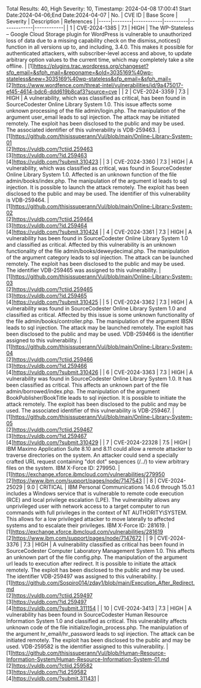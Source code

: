 Total Results: 40, High Severity: 10, Timestamp: 2024-04-08 17:00:41
Start Date:2024-04-06;End Date:2024-04-07
| No. | CVE ID | Base Score | Severity | Description | References |
|-----|--------|------------|----------|-------------|------------|
| 1 | CVE-2024-1385 | 7.1  | HIGH | The WP-Stateless – Google Cloud Storage plugin for WordPress is vulnerable to unauthorized loss of data due to a missing capability check on the dismiss_notices() function in all versions up to, and including, 3.4.0. This makes it possible for authenticated attackers, with subscriber-level access and above, to update arbitrary option values to the current time, which may completely take a site offline. | [1]https://plugins.trac.wordpress.org/changeset?sfp_email=&sfph_mail=&reponame=&old=3035169%40wp-stateless&new=3035169%40wp-stateless&sfp_email=&sfph_mail=<br>[2]https://www.wordfence.com/threat-intel/vulnerabilities/id/9a475017-ef45-4614-bdc6-ddd619b8caf3?source=cve |
| 2 | CVE-2024-3359 | 7.3  | HIGH | A vulnerability, which was classified as critical, has been found in SourceCodester Online Library System 1.0. This issue affects some unknown processing of the file admin/login.php. The manipulation of the argument user_email leads to sql injection. The attack may be initiated remotely. The exploit has been disclosed to the public and may be used. The associated identifier of this vulnerability is VDB-259463. | [1]https://github.com/thisissuperann/Vul/blob/main/Online-Library-System-01<br>[2]https://vuldb.com/?ctiid.259463<br>[3]https://vuldb.com/?id.259463<br>[4]https://vuldb.com/?submit.310423 |
| 3 | CVE-2024-3360 | 7.3  | HIGH | A vulnerability, which was classified as critical, was found in SourceCodester Online Library System 1.0. Affected is an unknown function of the file admin/books/index.php. The manipulation of the argument id leads to sql injection. It is possible to launch the attack remotely. The exploit has been disclosed to the public and may be used. The identifier of this vulnerability is VDB-259464. | [1]https://github.com/thisissuperann/Vul/blob/main/Online-Library-System-02<br>[2]https://vuldb.com/?ctiid.259464<br>[3]https://vuldb.com/?id.259464<br>[4]https://vuldb.com/?submit.310424 |
| 4 | CVE-2024-3361 | 7.3  | HIGH | A vulnerability has been found in SourceCodester Online Library System 1.0 and classified as critical. Affected by this vulnerability is an unknown functionality of the file admin/books/deweydecimal.php. The manipulation of the argument category leads to sql injection. The attack can be launched remotely. The exploit has been disclosed to the public and may be used. The identifier VDB-259465 was assigned to this vulnerability. | [1]https://github.com/thisissuperann/Vul/blob/main/Online-Library-System-03<br>[2]https://vuldb.com/?ctiid.259465<br>[3]https://vuldb.com/?id.259465<br>[4]https://vuldb.com/?submit.310425 |
| 5 | CVE-2024-3362 | 7.3  | HIGH | A vulnerability was found in SourceCodester Online Library System 1.0 and classified as critical. Affected by this issue is some unknown functionality of the file admin/books/controller.php. The manipulation of the argument IBSN leads to sql injection. The attack may be launched remotely. The exploit has been disclosed to the public and may be used. VDB-259466 is the identifier assigned to this vulnerability. | [1]https://github.com/thisissuperann/Vul/blob/main/Online-Library-System-04<br>[2]https://vuldb.com/?ctiid.259466<br>[3]https://vuldb.com/?id.259466<br>[4]https://vuldb.com/?submit.310426 |
| 6 | CVE-2024-3363 | 7.3  | HIGH | A vulnerability was found in SourceCodester Online Library System 1.0. It has been classified as critical. This affects an unknown part of the file admin/borrowed/index.php. The manipulation of the argument BookPublisher/BookTitle leads to sql injection. It is possible to initiate the attack remotely. The exploit has been disclosed to the public and may be used. The associated identifier of this vulnerability is VDB-259467. | [1]https://github.com/thisissuperann/Vul/blob/main/Online-Library-System-05<br>[2]https://vuldb.com/?ctiid.259467<br>[3]https://vuldb.com/?id.259467<br>[4]https://vuldb.com/?submit.310429 |
| 7 | CVE-2024-22328 | 7.5  | HIGH | IBM Maximo Application Suite 8.10 and 8.11 could allow a remote attacker to traverse directories on the system. An attacker could send a specially crafted URL request containing "dot dot" sequences (/../) to view arbitrary files on the system.  IBM X-Force ID:  279950. | [1]https://exchange.xforce.ibmcloud.com/vulnerabilities/279950<br>[2]https://www.ibm.com/support/pages/node/7147543 |
| 8 | CVE-2024-25029 | 9.0  | CRITICAL | IBM Personal Communications 14.0.6 through 15.0.1 includes a Windows service that is vulnerable to remote code execution (RCE) and local privilege escalation (LPE). The vulnerability allows any unprivileged user with network access to a target computer to run commands with full privileges in the context of NT AUTHORITY\SYSTEM. This allows for a low privileged attacker to move laterally to affected systems and to escalate their privileges.  IBM X-Force ID:  281619. | [1]https://exchange.xforce.ibmcloud.com/vulnerabilities/281619<br>[2]https://www.ibm.com/support/pages/node/7147672 |
| 9 | CVE-2024-3376 | 7.3  | HIGH | A vulnerability classified as critical has been found in SourceCodester Computer Laboratory Management System 1.0. This affects an unknown part of the file config.php. The manipulation of the argument url leads to execution after redirect. It is possible to initiate the attack remotely. The exploit has been disclosed to the public and may be used. The identifier VDB-259497 was assigned to this vulnerability. | [1]https://github.com/Sospiro014/zday1/blob/main/Execution_After_Redirect.md<br>[2]https://vuldb.com/?ctiid.259497<br>[3]https://vuldb.com/?id.259497<br>[4]https://vuldb.com/?submit.311154 |
| 10 | CVE-2024-3413 | 7.3  | HIGH | A vulnerability has been found in SourceCodester Human Resource Information System 1.0 and classified as critical. This vulnerability affects unknown code of the file initialize/login_process.php. The manipulation of the argument hr_email/hr_password leads to sql injection. The attack can be initiated remotely. The exploit has been disclosed to the public and may be used. VDB-259582 is the identifier assigned to this vulnerability. | [1]https://github.com/thisissuperann/Vul/blob/Human-Resource-Information-System/Human-Resource-Information-System-01.md<br>[2]https://vuldb.com/?ctiid.259582<br>[3]https://vuldb.com/?id.259582<br>[4]https://vuldb.com/?submit.311431 |
